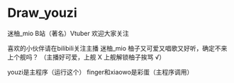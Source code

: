 # Draw_youzi
迷柚_mio B站（著名）Vtuber 欢迎大家关注


喜欢的小伙伴请在bilibili关注主播 迷柚_mio
柚子又可爱又唱歌又好听，确定不来上个舰吗？
（主播好可爱，上舰 X
   上舰解锁柚子挨骂 √）
   
   youzi是主程序（运行这个）
   finger和xiaowo是彩蛋（主程序调用）
